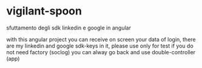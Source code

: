 # vigilant-spoon
sfuttamento degli sdk linkedin e google in angular

with this angular project you can receive on screen your data of login,
there are my linkedin and google sdk-keys in it, please use only for test
if you do not need factory (soclog) you can alway go back and use double-controller (app)
